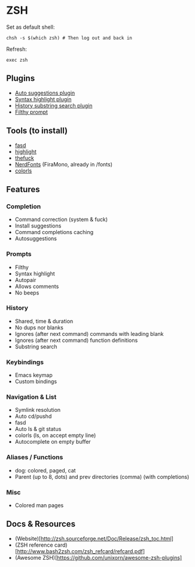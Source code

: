 # ZSH

Set as default shell:
```
chsh -s $(which zsh) # Then log out and back in
```

Refresh:
```
exec zsh
```

## Plugins

- [Auto suggestions plugin](https://github.com/zsh-users/zsh-autosuggestions)
- [Syntax highlight plugin](https://github.com/zsh-users/zsh-syntax-highlighting)
- [History substring search plugin](https://github.com/zsh-users/zsh-history-substring-search)
- [Filthy prompt](https://github.com/molovo/filthy)

## Tools (to install)

- [fasd](https://github.com/clvv/fasd)
- [highlight](https://linux.die.net/man/1/highlight)
- [thefuck](https://github.com/nvbn/thefuck)
- [NerdFonts](https://github.com/ryanoasis/nerd-fonts) (FiraMono, already in /fonts)
- [colorls](https://github.com/athityakumar/colorls)

## Features

### Completion

- Command correction (system & fuck)
- Install suggestions
- Command completions caching
- Autosuggestions

### Prompts

- Filthy
- Syntax highlight
- Autopair
- Allows comments
- No beeps

### History

- Shared, time & duration
- No dups nor blanks
- Ignores (after next command) commands with leading blank
- Ignores (after next command) function definitions
- Substring search

### Keybindings

- Emacs keymap
- Custom bindings

### Navigation & List

- Symlink resolution
- Auto cd/pushd
- fasd
- Auto ls & git status
- colorls (ls, on accept empty line)
- Autocomplete on empty buffer

### Aliases / Functions

- dog: colored, paged, cat
- Parent (up to 8, dots) and prev directories (comma) (with completions)

### Misc

- Colored man pages

## Docs & Resources

- (Website)[http://zsh.sourceforge.net/Doc/Release/zsh_toc.html]
- (ZSH reference card)[http://www.bash2zsh.com/zsh_refcard/refcard.pdf]
- (Awesome ZSH)[https://github.com/unixorn/awesome-zsh-plugins]
